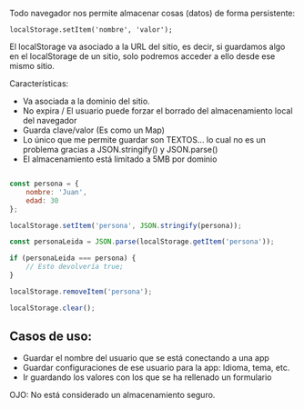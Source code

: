 Todo navegador nos permite almacenar cosas (datos) de forma persistente:
    
    localStorage.setItem('nombre', 'valor');

El localStorage va asociado a la URL del sitio, es decir, si guardamos algo en el localStorage de un sitio, solo podremos acceder a ello desde ese mismo sitio.

Características:
- Va asociada a la dominio del sitio.
- No expira / El usuario puede forzar el borrado del almacenamiento local del navegador
- Guarda clave/valor (Es como un Map)
- Lo único que me permite guardar son TEXTOS... lo cual no es un problema gracias a JSON.stringify() y JSON.parse()
- El almacenamiento está limitado a 5MB por dominio

```js

const persona = {
    nombre: 'Juan',
    edad: 30
};

localStorage.setItem('persona', JSON.stringify(persona));

const personaLeida = JSON.parse(localStorage.getItem('persona'));

if (personaLeida === persona) {
    // Esto devolvería true;
}

localStorage.removeItem('persona');

localStorage.clear();
```

## Casos de uso:

- Guardar el nombre del usuario que se está conectando a una app
- Guardar configuraciones de ese usuario para la app: Idioma, tema, etc.
- Ir guardando los valores con los que se ha rellenado un formulario

OJO: No está considerado un almacenamiento seguro.